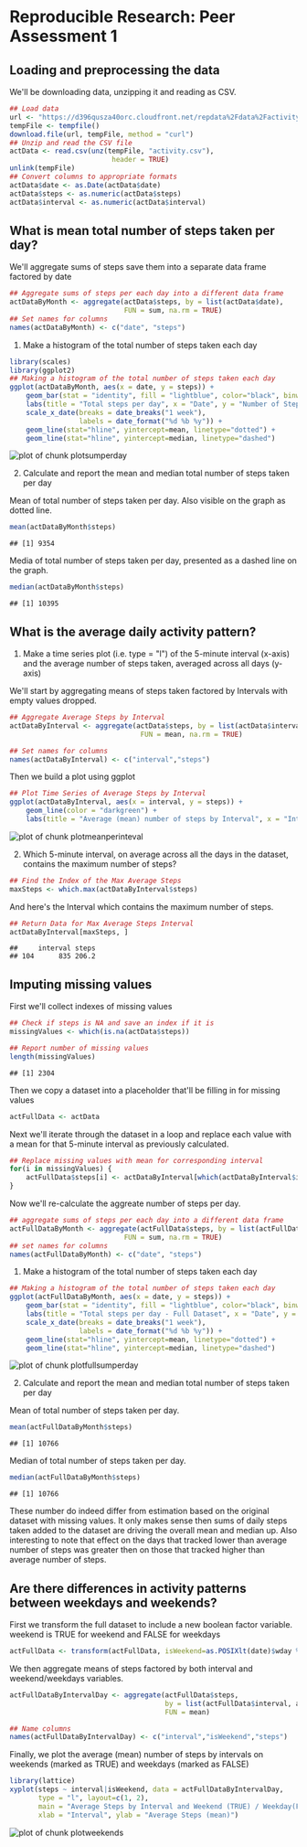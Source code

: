 # Reproducible Research: Peer Assessment 1



## Loading and preprocessing the data

We'll be downloading data, unzipping it and reading as CSV.

```r
## Load data
url <- "https://d396qusza40orc.cloudfront.net/repdata%2Fdata%2Factivity.zip"
tempFile <- tempfile()
download.file(url, tempFile, method = "curl")
## Unzip and read the CSV file
actData <- read.csv(unz(tempFile, "activity.csv"),
                         header = TRUE)
unlink(tempFile)
## Convert columns to appropriate formats
actData$date <- as.Date(actData$date)
actData$steps <- as.numeric(actData$steps)
actData$interval <- as.numeric(actData$interval)
```


## What is mean total number of steps taken per day?

We'll aggregate sums of steps save them into a separate data frame factored by date


```r
## Aggregate sums of steps per each day into a different data frame
actDataByMonth <- aggregate(actData$steps, by = list(actData$date),
                            FUN = sum, na.rm = TRUE)
## Set names for columns
names(actDataByMonth) <- c("date", "steps")
```

1. Make a histogram of the total number of steps taken each day

```r
library(scales)
library(ggplot2)
## Making a histogram of the total number of steps taken each day
ggplot(actDataByMonth, aes(x = date, y = steps)) + 
    geom_bar(stat = "identity", fill = "lightblue", color="black", binwidth = 2000) + 
    labs(title = "Total steps per day", x = "Date", y = "Number of Steps") +
    scale_x_date(breaks = date_breaks("1 week"),
                 labels = date_format("%d %b %y")) +
    geom_line(stat="hline", yintercept=mean, linetype="dotted") +
    geom_line(stat="hline", yintercept=median, linetype="dashed")
```

![plot of chunk plotsumperday](figure/plotsumperday.png) 

2. Calculate and report the mean and median total number of steps taken per day

Mean of total number of steps taken per day. Also visible on the graph as dotted line.


```r
mean(actDataByMonth$steps)
```

```
## [1] 9354
```

Media of total number of steps taken per day, presented as a dashed line on the graph.


```r
median(actDataByMonth$steps)
```

```
## [1] 10395
```

## What is the average daily activity pattern?

1. Make a time series plot (i.e. type = "l") of the 5-minute interval (x-axis) and the average number of steps taken, averaged across all days (y-axis)

We'll start by aggregating means of steps taken factored by Intervals with empty values dropped.


```r
## Aggregate Average Steps by Interval
actDataByInterval <- aggregate(actData$steps, by = list(actData$interval),
                                FUN = mean, na.rm = TRUE)

## Set names for columns
names(actDataByInterval) <- c("interval","steps")
```

Then we build a plot using ggplot


```r
## Plot Time Series of Average Steps by Interval
ggplot(actDataByInterval, aes(x = interval, y = steps)) + 
    geom_line(color = "darkgreen") + 
    labs(title = "Average (mean) number of steps by Interval", x = "Interval", y = "Number of steps")
```

![plot of chunk plotmeanperinteval](figure/plotmeanperinteval.png) 

2. Which 5-minute interval, on average across all the days in the dataset, contains the maximum number of steps?


```r
## Find the Index of the Max Average Steps
maxSteps <- which.max(actDataByInterval$steps)
```

And here's the Interval which contains the maximum number of steps.


```r
## Return Data for Max Average Steps Interval
actDataByInterval[maxSteps, ]
```

```
##     interval steps
## 104      835 206.2
```

## Imputing missing values

First we'll collect indexes of missing values


```r
## Check if steps is NA and save an index if it is
missingValues <- which(is.na(actData$steps))

## Report number of missing values
length(missingValues)
```

```
## [1] 2304
```

Then we copy a dataset into a placeholder that'll be filling in for missing values

```r
actFullData <- actData
```

Next we'll iterate through the dataset in a loop and replace each value with a mean for that 5-minute interval as previously calculated.


```r
## Replace missing values with mean for corresponding interval
for(i in missingValues) {
    actFullData$steps[i] <- actDataByInterval[which(actDataByInterval$interval == actFullData[i, "interval"]), "steps"]
}
```

Now we'll re-calculate the aggreate number of steps per day.


```r
## aggregate sums of steps per each day into a different data frame
actFullDataByMonth <- aggregate(actFullData$steps, by = list(actFullData$date),
                            FUN = sum, na.rm = TRUE)
## set names for columns
names(actFullDataByMonth) <- c("date", "steps")
```

1. Make a histogram of the total number of steps taken each day

```r
## Making a histogram of the total number of steps taken each day
ggplot(actFullDataByMonth, aes(x = date, y = steps)) + 
    geom_bar(stat = "identity", fill = "lightblue", color="black", binwidth = 2000) + 
    labs(title = "Total steps per day - Full Dataset", x = "Date", y = "Number of Steps") +
    scale_x_date(breaks = date_breaks("1 week"),
                 labels = date_format("%d %b %y")) +
    geom_line(stat="hline", yintercept=mean, linetype="dotted") +
    geom_line(stat="hline", yintercept=median, linetype="dashed")
```

![plot of chunk plotfullsumperday](figure/plotfullsumperday.png) 

2. Calculate and report the mean and median total number of steps taken per day

Mean of total number of steps taken per day.

```r
mean(actFullDataByMonth$steps)
```

```
## [1] 10766
```

Median of total number of steps taken per day.

```r
median(actFullDataByMonth$steps)
```

```
## [1] 10766
```

These number do indeed differ from estimation based on the original dataset with missing values. It only makes sense then sums of daily steps taken added to the dataset are driving the overall mean and median up. Also interesting to note that effect on the days that tracked lower than average number of steps was greater then on those that tracked higher than average number of steps.

## Are there differences in activity patterns between weekdays and weekends?

First we transform the full dataset to include a new boolean factor variable. weekend is TRUE for weekend and FALSE for weekdays

```r
actFullData <- transform(actFullData, isWeekend=as.POSIXlt(date)$wday %in% c(0, 6))
```

We then aggregate means of steps factored by both interval and weekend/weekdays variables.

```r
actFullDataByIntervalDay <- aggregate(actFullData$steps,
                                      by = list(actFullData$interval, actFullData$isWeekend),
                                      FUN = mean)

## Name columns
names(actFullDataByIntervalDay) <- c("interval","isWeekend","steps")
```

Finally, we plot the average (mean) number of steps by intervals on weekends (marked as TRUE) and weekdays (marked as FALSE)

```r
library(lattice)
xyplot(steps ~ interval|isWeekend, data = actFullDataByIntervalDay,
       type = "l", layout=c(1, 2),
       main = "Average Steps by Interval and Weekend (TRUE) / Weekday(FALSE)",
       xlab = "Interval", ylab = "Average Steps (mean)")
```

![plot of chunk plotweekends](figure/plotweekends.png) 
